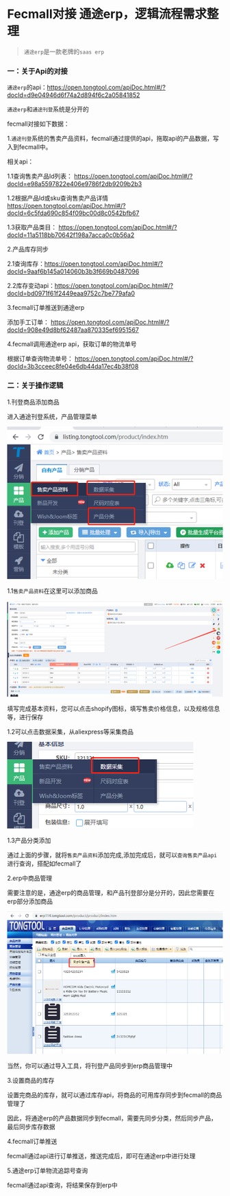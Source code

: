 Fecmall对接 通途erp，逻辑流程需求整理
===================

> `通途erp`是一款老牌的`saas erp`

### 一：关于Api的对接

`通途erp`的api：https://open.tongtool.com/apiDoc.html#/?docId=d9e04946d6f74a2d894f6c2a05841852

`通途erp`和`通途刊登`系统是分开的

fecmall对接如下数据：

1.`通途刊登`系统的售卖产品资料，fecmall通过提供的api，拖取api的产品数据，写入到fecmall中。

相关api：

1.1查询售卖产品Id列表：
https://open.tongtool.com/apiDoc.html#/?docId=e98a5597822e406e9786f2db9209b2b3


1.2根据产品Id或sku查询售卖产品详情
https://open.tongtool.com/apiDoc.html#/?docId=6c5fda690c854f09bc00d8c0542bfb67

1.3获取产品类目：
https://open.tongtool.com/apiDoc.html#/?docId=11a5118bb70642f198a7acca0c0b56a2

2.产品库存同步

2.1查询库存：https://open.tongtool.com/apiDoc.html#/?docId=9aaf6b145a014060b3b3f669b0487096

2.2库存变动api：https://open.tongtool.com/apiDoc.html#/?docId=bd0971f61f2449eaa9752c7be779afa0


3.fecmall订单推送到通途erp


添加手工订单： https://open.tongtool.com/apiDoc.html#/?docId=908e49d8bf62487aa870335ef6951567

4.fecmall调用通途erp api，获取订单的物流单号

根据订单查询物流单号： https://open.tongtool.com/apiDoc.html#/?docId=3b3cceec8fe04e6db44da17ec4b38f08

### 二：关于操作逻辑


1.刊登商品添加商品

进入通途刊登系统，产品管理菜单

![](images/tongtool-1.png)

1.1`售卖产品资料`在这里可以添加商品


![](images/tongtool-2.png)

填写完成基本资料，您可以点击shopify图标，填写售卖价格信息，以及规格信息等，进行保存


1.2可以点击数据采集，从aliexpress等采集商品

![](images/tongtool-3.png)


1.3产品分类添加

通过上面的步骤，就将`售卖产品资料`添加完成,添加完成后，就可以`查询售卖产品api`进行查询，搭配如fecmall了


2.erp中商品管理

需要注意的是，通途erp的商品管理，和产品刊登部分是分开的，因此您需要在erp部分添加商品

![](images/tongtool-4.png)

当然，你可以通过导入工具，将刊登产品同步到erp商品管理中

3.设置商品的库存

设置完商品的库存，就可以通过库存api，将商品的可用库存同步到fecmall的商品管理了


因此，将通途erp的产品数据同步到fecmall，需要先同步分类，然后同步产品，最后同步库存数据


4.fecmall订单推送

fecmall通过api进行订单推送，推送完成后，即可在通途erp中进行处理


5.通途erp订单物流追踪号查询

fecmall通过api查询，将结果保存到erp中



























